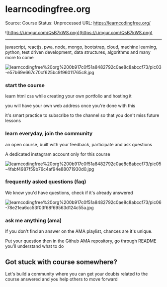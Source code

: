 # learncodingfree.org

Source: Course
Status: Unprocessed
URL: https://learncodingfree.org/

![https://i.imgur.com/QsB7kWS.png](https://i.imgur.com/QsB7kWS.png)

---

javascript, reactjs, pwa, node, mongo, bootstrap, cloud, machine learning, python, test driven development, data structures, algorithms and many more to come

![learncodingfree%20org%200b917c0f51a8482792c0ae8c8abccf73/pic03-e57b69e667c70cf625bc9f96011765c8.jpg](learncodingfree%20org%200b917c0f51a8482792c0ae8c8abccf73/pic03-e57b69e667c70cf625bc9f96011765c8.jpg)

### start the course

learn html css while creating your own portfolio and hosting it

you will have your own web address once you're done with this

it's smart practice to subscribe to the channel so that you don't miss future lessons

### learn everyday, join the community

an open course, built with your feedback, participate and ask questions

A dedicated instagram account only for this course

![learncodingfree%20org%200b917c0f51a8482792c0ae8c8abccf73/pic05-4fabf4987f59b76c4af94e88071930d0.jpg](learncodingfree%20org%200b917c0f51a8482792c0ae8c8abccf73/pic05-4fabf4987f59b76c4af94e88071930d0.jpg)

### frequently asked questions (faq)

We know you'd have questions, check if it's already answered

![learncodingfree%20org%200b917c0f51a8482792c0ae8c8abccf73/pic06-78e21ea6cc53f03f68f69563d124c55a.jpg](learncodingfree%20org%200b917c0f51a8482792c0ae8c8abccf73/pic06-78e21ea6cc53f03f68f69563d124c55a.jpg)

### ask me anything (ama)

If you don't find an answer on the AMA playlist, chances are it's unique.

Put your question then in the Github AMA repository, go through README you'll understand what to do

## Got stuck with course somewhere?

Let's build a community where you can get your doubts related to the course answered and you help others to move forward